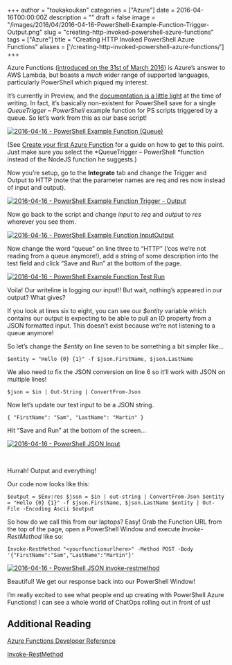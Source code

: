+++
author = "toukakoukan"
categories = ["Azure"]
date = 2016-04-16T00:00:00Z
description = ""
draft = false
image = "/images/2016/04/2016-04-16-PowerShell-Example-Function-Trigger-Output.png"
slug = "creating-http-invoked-powershell-azure-functions"
tags = ["Azure"]
title = "Creating HTTP Invoked PowerShell Azure Functions"
aliases = ['/creating-http-invoked-powershell-azure-functions/']
+++

Azure Functions ([introduced on the 31st of March 2016](https://azure.microsoft.com/en-us/blog/introducing-azure-functions/)) is Azure’s answer to AWS Lambda, but boasts a *much* wider range of supported languages, particularly PowerShell which piqued my interest.

It’s currently in Preview, and the [documentation is a little light](https://azure.microsoft.com/en-us/documentation/articles/functions-reference/) at the time of writing. In fact, it’s basically non-existent for PowerShell save for a single *QueueTrigger – PowerShell* example function for PS scripts triggered by a queue. So let’s work from this as our base script!

[![2016-04-16 - PowerShell Example Function (Queue)](/images/2016/04/2016-04-16-PowerShell-Example-Function-Queue.png)](/images/2016/04/2016-04-16-PowerShell-Example-Function-Queue.png)

(See [Create your first Azure Function](https://azure.microsoft.com/en-us/documentation/articles/functions-create-first-azure-function/) for a guide on how to get to this point. Just make sure you select the *QueueTrigger – PowerShell *function instead of the NodeJS function he suggests.)

Now you’re setup, go to the **Integrate** tab and change the Trigger and Output to HTTP (note that the parameter names are req and res now instead of input and output).

[![2016-04-16 - PowerShell Example Function Trigger - Output](/images/2016/04/2016-04-16-PowerShell-Example-Function-Trigger-Output.png)](/images/2016/04/2016-04-16-PowerShell-Example-Function-Trigger-Output.png)

Now go back to the script and change *input* to *req* and *output* to *res* wherever you see them.

[![2016-04-16 - PowerShell Example Function InputOutput](/images/2016/04/2016-04-16-PowerShell-Example-Function-InputOutput.png)](/images/2016/04/2016-04-16-PowerShell-Example-Function-InputOutput.png)

Now change the word “queue” on line three to “HTTP” (‘cos we’re not reading from a queue anymore!), add a string of some description into the test field and click “Save and Run” at the bottom of the page.

[![2016-04-16 - PowerShell Example Function Test Run](/images/2016/04/2016-04-16-PowerShell-Example-Function-Test-Run-1.png)](/images/2016/04/2016-04-16-PowerShell-Example-Function-Test-Run-1.png)

Voila! Our writeline is logging our input!! But wait, nothing’s appeared in our output? What gives?

If you look at lines six to eight, you can see our *$entity* variable which contains our output is expecting to be able to pull an ID property from a JSON formatted input. This doesn’t exist because we’re not listening to a queue anymore!

So let’s change the *$entity* on line seven to be something a bit simpler like…

```
$entity = "Hello {0} {1}" -f $json.FirstName, $json.LastName
```

We also need to fix the JSON conversion on line 6 so it’ll work with JSON on multiple lines!
```
$json = $in | Out-String | ConvertFrom-Json
```
Now let’s update our test input to be a JSON string.
```
{ "FirstName": "Sam", "LastName": "Martin" }
```
Hit “Save and Run” at the bottom of the screen…

[![2016-04-16 - PowerShell JSON Input](/images/2016/04/2016-04-16-PowerShell-JSON-Input.png)](/images/2016/04/2016-04-16-PowerShell-JSON-Input.png)

 

Hurrah! Output and everything!

Our code now looks like this:
```$in = Get-Content $Env:req [Console]::WriteLine("Powershell script processed HTTP message '$in'")  
$output = $Env:res $json = $in | out-string | ConvertFrom-Json $entity = "Hello {0} {1}" -f $json.FirstName, $json.LastName $entity | Out-File -Encoding Ascii $output
```

So how do we call this from our laptops? Easy! Grab the Function URL from the top of the page, open a PowerShell Window and execute *Invoke-RestMethod* like so:
```
Invoke-RestMethod "<yourfunctionurlhere>" -Method POST -Body '{"FirstName":"Sam","LastName":"Martin"}'
```

[![2016-04-16 - PowerShell JSON invoke-restmethod](/images/2016/04/2016-04-16-PowerShell-JSON-invoke-restmethod.png)](/images/2016/04/2016-04-16-PowerShell-JSON-invoke-restmethod.png)

Beautiful! We get our response back into our PowerShell Window!

I’m really excited to see what people end up creating with PowerShell Azure Functions! I can see a whole world of ChatOps rolling out in front of us!


## Additional Reading

[Azure Functions Developer Reference](https://azure.microsoft.com/en-us/documentation/articles/functions-reference/)

[Invoke-RestMethod](https://www.google.co.uk/webhp?sourceid=chrome-instant&ion=1&espv=2&ie=UTF-8#q=invoke-restmethod)


